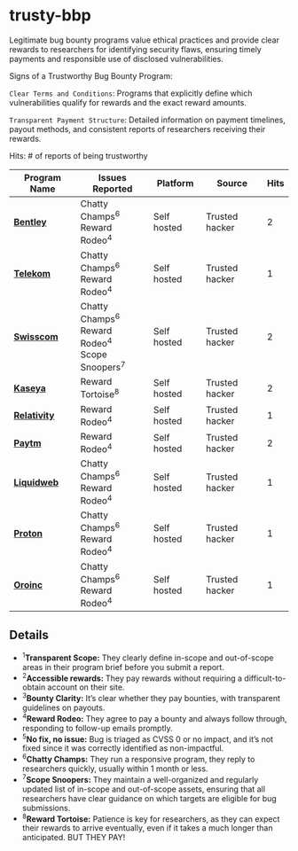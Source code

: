 # trusty-bbp
Legitimate bug bounty programs value ethical practices and provide clear rewards to researchers for identifying security flaws, ensuring timely payments and responsible use of disclosed vulnerabilities.

Signs of a Trustworthy Bug Bounty Program:

`Clear Terms and Conditions`: Programs that explicitly define which vulnerabilities qualify for rewards and the exact reward amounts.

`Transparent Payment Structure`: Detailed information on payment timelines, payout methods, and consistent reports of researchers receiving their rewards.


Hits: # of reports of being trustworthy


| Program Name              | Issues Reported                                        | Platform | Source     | Hits
|---------------------------|-------------------------------------------------------|------------|----------------------| ------
| **[Bentley](https://www.bentley.com/legal/bug-bounty-report/)**    | Chatty Champs<sup>6</sup><br>Reward Rodeo<sup>4</sup> |Self hosted| Trusted hacker        |2
| **[Telekom](https://www.telekom.com/en/company/data-privacy-and-security/news/help-us-to-become-better-360054)**    | Chatty Champs<sup>6</sup><br>Reward Rodeo<sup>4</sup> |Self hosted| Trusted hacker        | 1
| **[Swisscom](https://github.com/swisscom/bugbounty)**    | Chatty Champs<sup>6</sup><br>Reward Rodeo<sup>4</sup><br>Scope Snoopers<sup>7</sup> |Self hosted| Trusted hacker        |2
| **[Kaseya](https://www.kaseya.com/trust-center/vulnerability-disclosure-policy/)** |Reward Tortoise<sup>8</sup> | Self hosted| Trusted hacker     | 2
| **[Relativity](https://www.artificiallawyer.com/2019/10/22/relativity-offers-bug-bounties-discusses-calder7-security-measures/)** |Reward Rodeo<sup>4</sup><br>| Self hosted| Trusted hacker     | 1
| **[Paytm](https://bugbounty.paytm.com/)** |Reward Rodeo<sup>4</sup><br>| Self hosted| Trusted hacker     | 2
| **[Liquidweb](https://www.liquidweb.com/policies/bug-bounty-program/)** |Chatty Champs<sup>6</sup><br>Reward Rodeo<sup>4</sup><br>| Self hosted| Trusted hacker     | 1
| **[Proton](https://proton.me/security/bug-bounty)** |Chatty Champs<sup>6</sup><br>Reward Rodeo<sup>4</sup><br>| Self hosted| Trusted hacker     | 1
| **[Oroinc](https://hive.oroinc.com/bug-bounty/)** |Chatty Champs<sup>6</sup><br>Reward Rodeo<sup>4</sup><br>| Self hosted| Trusted hacker     | 1


## Details

- <sup>1</sup>**Transparent Scope:** They clearly define in-scope and out-of-scope areas in their program brief before you submit a report.
- <sup>2</sup>**Accessible rewards:** They pay rewards without requiring a difficult-to-obtain account on their site.
- <sup>3</sup>**Bounty Clarity:** It’s clear whether they pay bounties, with transparent guidelines on payouts.  
- <sup>4</sup>**Reward Rodeo:** They agree to pay a bounty and always follow through, responding to follow-up emails promptly.
- <sup>5</sup>**No fix, no issue:**  Bug is triaged as CVSS 0 or no impact, and it’s not fixed since it was correctly identified as non-impactful.
- <sup>6</sup>**Chatty Champs:** They run a responsive program, they reply to researchers quickly, usually within 1 month or less.
- <sup>7</sup>**Scope Snoopers:** They maintain a well-organized and regularly updated list of in-scope and out-of-scope assets, ensuring that all researchers have clear guidance on which targets are eligible for bug submissions.
- <sup>8</sup>**Reward Tortoise:** Patience is key for researchers, as they can expect their rewards to arrive eventually, even if it takes a much longer than anticipated. BUT THEY PAY!
